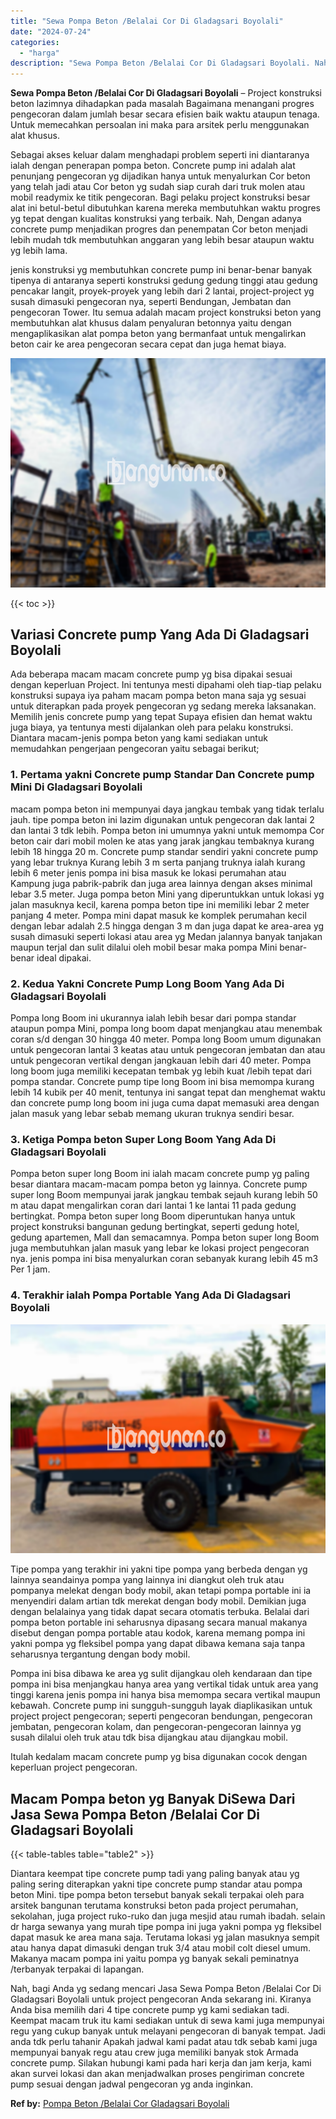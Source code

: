 ```yaml
---
title: "Sewa Pompa Beton /Belalai Cor Di Gladagsari Boyolali"
date: "2024-07-24"
categories: 
  - "harga"
description: "Sewa Pompa Beton /Belalai Cor Di Gladagsari Boyolali. Nah, bagi Anda yg sedang mencari Jasa Sewa Pompa Beton /Belalai Cor Di Gladagsari Boyolali untuk projec..."
---
```


**Sewa Pompa Beton /Belalai Cor Di Gladagsari Boyolali** – Project konstruksi beton lazimnya dihadapkan pada masalah Bagaimana menangani progres pengecoran dalam jumlah besar secara efisien baik waktu ataupun tenaga. Untuk memecahkan persoalan ini maka para arsitek perlu menggunakan alat khusus.

Sebagai akses keluar dalam menghadapi problem seperti ini diantaranya ialah dengan penerapan pompa beton. Concrete pump ini adalah alat penunjang pengecoran yg dijadikan hanya untuk menyalurkan Cor beton yang telah jadi atau Cor beton yg sudah siap curah dari truk molen atau mobil readymix ke titik pengecoran. Bagi pelaku project konstruksi besar alat ini betul-betul dibutuhkan karena mereka membutuhkan waktu progres yg tepat dengan kualitas konstruksi yang terbaik. Nah, Dengan adanya concrete pump menjadikan progres dan penempatan Cor beton menjadi lebih mudah tdk membutuhkan anggaran yang lebih besar ataupun waktu yg lebih lama.

jenis konstruksi yg membutuhkan concrete pump ini benar-benar banyak tipenya di antaranya seperti konstruksi gedung gedung tinggi atau gedung pencakar langit, proyek-proyek yang lebih dari 2 lantai, project-project yg susah dimasuki pengecoran nya, seperti Bendungan, Jembatan dan pengecoran Tower. Itu semua adalah macam project konstruksi beton yang membutuhkan alat khusus dalam penyaluran betonnya yaitu dengan mengaplikasikan alat pompa beton yang bermanfaat untuk mengalirkan beton cair ke area pengecoran secara cepat dan juga hemat biaya.

![Sewa Pompa Beton /Belalai Cor Di Gladagsari Boyolali](/images/sewa-concrete-pump-35.png)

{{< toc >}}

## Variasi Concrete pump Yang Ada Di Gladagsari Boyolali

Ada beberapa macam macam concrete pump yg bisa dipakai sesuai dengan keperluan Project. Ini tentunya mesti dipahami oleh tiap-tiap pelaku konstruksi supaya iya paham macam pompa beton mana saja yg sesuai untuk diterapkan pada proyek pengecoran yg sedang mereka laksanakan. Memilih jenis concrete pump yang tepat Supaya efisien dan hemat waktu juga biaya, ya tentunya mesti dijalankan oleh para pelaku konstruksi. Diantara macam-jenis pompa beton yang kami sediakan untuk memudahkan pengerjaan pengecoran yaitu sebagai berikut;

### 1\. Pertama yakni Concrete pump Standar Dan Concrete pump Mini Di Gladagsari Boyolali

macam pompa beton ini mempunyai daya jangkau tembak yang tidak terlalu jauh. tipe pompa beton ini lazim digunakan untuk pengecoran dak lantai 2 dan lantai 3 tdk lebih. Pompa beton ini umumnya yakni untuk memompa Cor beton cair dari mobil molen ke atas yang jarak jangkau tembaknya kurang lebih 18 hingga 20 m. Concrete pump standar sendiri yakni concrete pump yang lebar truknya Kurang lebih 3 m serta panjang truknya ialah kurang lebih 6 meter jenis pompa ini bisa masuk ke lokasi perumahan atau Kampung juga pabrik-pabrik dan juga area lainnya dengan akses minimal lebar 3.5 meter. Juga pompa beton Mini yang diperuntukkan untuk lokasi yg jalan masuknya kecil, karena pompa beton tipe ini memiliki lebar 2 meter panjang 4 meter. Pompa mini dapat masuk ke komplek perumahan kecil dengan lebar adalah 2.5 hingga dengan 3 m dan juga dapat ke area-area yg susah dimasuki seperti lokasi atau area yg Medan jalannya banyak tanjakan maupun terjal dan sulit dilalui oleh mobil besar maka pompa Mini benar-benar ideal dipakai.

### 2\. Kedua Yakni Concrete Pump Long Boom Yang Ada Di Gladagsari Boyolali

Pompa long Boom ini ukurannya ialah lebih besar dari pompa standar ataupun pompa Mini, pompa long boom dapat menjangkau atau menembak coran s/d dengan 30 hingga 40 meter. Pompa long Boom umum digunakan untuk pengecoran lantai 3 keatas atau untuk pengecoran jembatan dan atau untuk pengecoran vertikal dengan jangkauan lebih dari 40 meter. Pompa long boom juga memiliki kecepatan tembak yg lebih kuat /lebih tepat dari pompa standar. Concrete pump tipe long Boom ini bisa memompa kurang lebih 14 kubik per 40 menit, tentunya ini sangat tepat dan menghemat waktu dan concrete pump long boom ini juga cuma dapat memasuki area dengan jalan masuk yang lebar sebab memang ukuran truknya sendiri besar.

### 3\. Ketiga Pompa beton Super Long Boom Yang Ada Di Gladagsari Boyolali

Pompa beton super long Boom ini ialah macam concrete pump yg paling besar diantara macam-macam pompa beton yg lainnya. Concrete pump super long Boom mempunyai jarak jangkau tembak sejauh kurang lebih 50 m atau dapat mengalirkan coran dari lantai 1 ke lantai 11 pada gedung bertingkat. Pompa beton super long Boom diperuntukan hanya untuk project konstruksi bangunan gedung bertingkat, seperti gedung hotel, gedung apartemen, Mall dan semacamnya. Pompa beton super long Boom juga membutuhkan jalan masuk yang lebar ke lokasi project pengecoran nya. jenis pompa ini bisa menyalurkan coran sebanyak kurang lebih 45 m3 Per 1 jam.

### 4\. Terakhir ialah Pompa Portable Yang Ada Di Gladagsari Boyolali

![Sewa Pompa Beton /Belalai Cor Di Gladagsari Boyolali](/images/sewa-concrete-pump-16.png)

Tipe pompa yang terakhir ini yakni tipe pompa yang berbeda dengan yg lainnya seandainya pompa yang lainnya ini diangkut oleh truk atau pompanya melekat dengan body mobil, akan tetapi pompa portable ini ia menyendiri dalam artian tdk merekat dengan body mobil. Demikian juga dengan belalainya yang tidak dapat secara otomatis terbuka. Belalai dari pompa beton portable ini seharusnya dipasang secara manual makanya disebut dengan pompa portable atau kodok, karena memang pompa ini yakni pompa yg fleksibel pompa yang dapat dibawa kemana saja tanpa seharusnya tergantung dengan body mobil.

Pompa ini bisa dibawa ke area yg sulit dijangkau oleh kendaraan dan tipe pompa ini bisa menjangkau hanya area yang vertikal tidak untuk area yang tinggi karena jenis pompa ini hanya bisa memompa secara vertikal maupun kebawah. Concrete pump ini sungguh-sungguh layak diaplikasikan untuk project project pengecoran; seperti pengecoran bendungan, pengecoran jembatan, pengecoran kolam, dan pengecoran-pengecoran lainnya yg susah dilalui oleh truk atau tdk bisa dijangkau atau dijangkau mobil.

Itulah kedalam macam concrete pump yg bisa digunakan cocok dengan keperluan project pengecoran.

## Macam Pompa beton yg Banyak DiSewa Dari Jasa Sewa Pompa Beton /Belalai Cor Di Gladagsari Boyolali

{{< table-tables table="table2" >}}

Diantara keempat tipe concrete pump tadi yang paling banyak atau yg paling sering diterapkan yakni tipe concrete pump standar atau pompa beton Mini. tipe pompa beton tersebut banyak sekali terpakai oleh para arsitek bangunan terutama konstruksi beton pada project perumahan, sekolahan, juga project ruko-ruko dan juga mesjid atau rumah ibadah. selain dr harga sewanya yang murah tipe pompa ini juga yakni pompa yg fleksibel dapat masuk ke area mana saja. Terutama lokasi yg jalan masuknya sempit atau hanya dapat dimasuki dengan truk 3/4 atau mobil colt diesel umum. Makanya macam pompa ini yaitu pompa yg banyak sekali peminatnya /terbanyak terpakai di lapangan.

Nah, bagi Anda yg sedang mencari Jasa Sewa Pompa Beton /Belalai Cor Di Gladagsari Boyolali untuk project pengecoran Anda sekarang ini. Kiranya Anda bisa memilih dari 4 tipe concrete pump yg kami sediakan tadi. Keempat macam truk itu kami sediakan untuk di sewa kami juga mempunyai regu yang cukup banyak untuk melayani pengecoran di banyak tempat. Jadi anda tdk perlu tahanir Apakah jadwal kami padat atau tdk sebab kami juga mempunyai banyak regu atau crew juga memiliki banyak stok Armada concrete pump. Silakan hubungi kami pada hari kerja dan jam kerja, kami akan survei lokasi dan akan menjadwalkan proses pengiriman concrete pump sesuai dengan jadwal pengecoran yg anda inginkan.

**Ref by:** [Pompa Beton /Belalai Cor Gladagsari Boyolali](https://id.wikipedia.org/wiki/Pompa)
